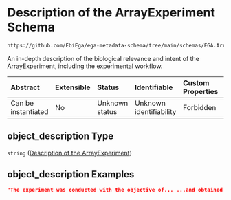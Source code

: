 # Description of the ArrayExperiment Schema

```txt
https://github.com/EbiEga/ega-metadata-schema/tree/main/schemas/EGA.ArrayExperiment.json#/properties/object_description
```

An in-depth description of the biological relevance and intent of the ArrayExperiment, including the experimental workflow.

| Abstract            | Extensible | Status         | Identifiable            | Custom Properties | Additional Properties | Access Restrictions | Defined In                                                                          |
| :------------------ | :--------- | :------------- | :---------------------- | :---------------- | :-------------------- | :------------------ | :---------------------------------------------------------------------------------- |
| Can be instantiated | No         | Unknown status | Unknown identifiability | Forbidden         | Allowed               | none                | [EGA.ArrayExperiment.json*](../out/EGA.ArrayExperiment.json "open original schema") |

## object_description Type

`string` ([Description of the ArrayExperiment](ega-1-properties-description-of-the-arrayexperiment.md))

## object_description Examples

```json
"The experiment was conducted with the objective of... ...and obtained positive results at..."
```
